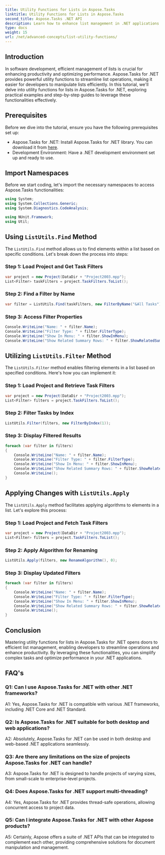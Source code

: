 ```yaml
---
title: Utility Functions for Lists in Aspose.Tasks
linktitle: Utility Functions for Lists in Aspose.Tasks
second_title: Aspose.Tasks .NET API
description: Learn how to enhance list management in .NET applications using Aspose.Tasks utilities. Boost productivity and streamline operations effortlessly.
type: docs
weight: 15
url: /net/advanced-concepts/list-utility-functions/
---
```

## Introduction

In software development, efficient management of lists is crucial for enhancing productivity and optimizing performance. Aspose.Tasks for .NET provides powerful utility functions to streamline list operations, making it easier for developers to manipulate lists efficiently. In this tutorial, we'll delve into utility functions for lists in Aspose.Tasks for .NET, exploring practical examples and step-by-step guides to leverage these functionalities effectively.

## Prerequisites

Before we dive into the tutorial, ensure you have the following prerequisites set up:
- Aspose.Tasks for .NET: Install Aspose.Tasks for .NET library. You can download it from [here](https://releases.aspose.com/tasks/net/).
- Development Environment: Have a .NET development environment set up and ready to use.

## Import Namespaces

Before we start coding, let's import the necessary namespaces to access Aspose.Tasks functionalities:
```csharp
using System;
using System.Collections.Generic;
using System.Diagnostics.CodeAnalysis;

using NUnit.Framework;
using Util;

```

## Using `ListUtils.Find` Method

The `ListUtils.Find` method allows us to find elements within a list based on specific conditions. Let's break down the process into steps:

### Step 1: Load Project and Get Task Filters
```csharp
var project = new Project(DataDir + "Project2003.mpp");
List<Filter> taskFilters = project.TaskFilters.ToList();
```

### Step 2: Find a Filter by Name

```csharp
var filter = ListUtils.Find(taskFilters, new FilterByName("&All Tasks"));
```

### Step 3: Access Filter Properties

```csharp
Console.WriteLine("Name: " + filter.Name);
Console.WriteLine("Filter Type: " + filter.FilterType);
Console.WriteLine("Show In Menu: " + filter.ShowInMenu);
Console.WriteLine("Show Related Summary Rows: " + filter.ShowRelatedSummaryRows);
```

## Utilizing `ListUtils.Filter` Method

The `ListUtils.Filter` method enables filtering elements in a list based on specified conditions. Here's how you can implement it:

### Step 1: Load Project and Retrieve Task Filters

```csharp
var project = new Project(DataDir + "Project2003.mpp");
List<Filter> filters = project.TaskFilters.ToList();
```

### Step 2: Filter Tasks by Index

```csharp
ListUtils.Filter(filters, new FilterByIndex(1));
```

### Step 3: Display Filtered Results

```csharp
foreach (var filter in filters)
{
    Console.WriteLine("Name: " + filter.Name);
    Console.WriteLine("Filter Type: " + filter.FilterType);
    Console.WriteLine("Show In Menu: " + filter.ShowInMenu);
    Console.WriteLine("Show Related Summary Rows: " + filter.ShowRelatedSummaryRows);
    Console.WriteLine();
}
```

## Applying Changes with `ListUtils.Apply`

The `ListUtils.Apply` method facilitates applying algorithms to elements in a list. Let's explore this process:

### Step 1: Load Project and Fetch Task Filters

```csharp
var project = new Project(DataDir + "Project2003.mpp");
List<Filter> filters = project.TaskFilters.ToList();
```

### Step 2: Apply Algorithm for Renaming

```csharp
ListUtils.Apply(filters, new RenameAlgorithm(), 0);
```

### Step 3: Display Updated Filters

```csharp
foreach (var filter in filters)
{
    Console.WriteLine("Name: " + filter.Name);
    Console.WriteLine("Filter Type: " + filter.FilterType);
    Console.WriteLine("Show In Menu: " + filter.ShowInMenu);
    Console.WriteLine("Show Related Summary Rows: " + filter.ShowRelatedSummaryRows);
    Console.WriteLine();
}
```

## Conclusion

Mastering utility functions for lists in Aspose.Tasks for .NET opens doors to efficient list management, enabling developers to streamline operations and enhance productivity. By leveraging these functionalities, you can simplify complex tasks and optimize performance in your .NET applications.

## FAQ's

### Q1: Can I use Aspose.Tasks for .NET with other .NET frameworks?

A1: Yes, Aspose.Tasks for .NET is compatible with various .NET frameworks, including .NET Core and .NET Standard.
   
### Q2: Is Aspose.Tasks for .NET suitable for both desktop and web applications?

A2: Absolutely, Aspose.Tasks for .NET can be used in both desktop and web-based .NET applications seamlessly.
   
### Q3: Are there any limitations on the size of projects Aspose.Tasks for .NET can handle?

A3: Aspose.Tasks for .NET is designed to handle projects of varying sizes, from small-scale to enterprise-level projects.
   
### Q4: Does Aspose.Tasks for .NET support multi-threading?

A4: Yes, Aspose.Tasks for .NET provides thread-safe operations, allowing concurrent access to project data.
   
### Q5: Can I integrate Aspose.Tasks for .NET with other Aspose products?

A5: Certainly, Aspose offers a suite of .NET APIs that can be integrated to complement each other, providing comprehensive solutions for document manipulation and management.
